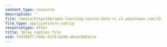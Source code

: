 ```yaml
---
content_type: resource
description: ''
file: /media/https%3A/open-learning-course-data-rc.s3.amazonaws.com/15-960-new-executive-thinking-social-impact-technology-projects-fall-2017-spring-2018/f2938677f44e51fdb246a61ac6b82cce_HaySEpWEsdU.vtt
file_type: application/x-subrip
resourcetype: Other
title: 3play caption file
uid: f2938677-f44e-51fd-b246-a61ac6b82cce
---
```

